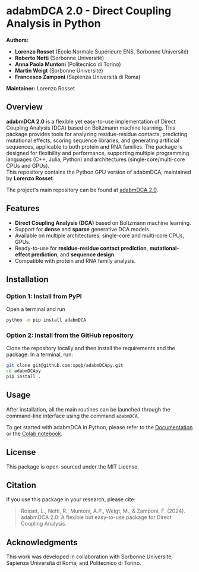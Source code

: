# adabmDCA 2.0 - Direct Coupling Analysis in Python

**Authors:**  
- **Lorenzo Rosset** (Ecole Normale Supérieure ENS, Sorbonne Université)
- **Roberto Netti** (Sorbonne Université)
- **Anna Paola Muntoni** (Politecnico di Torino)
- **Martin Weigt** (Sorbonne Université)
- **Francesco Zamponi** (Sapienza Università di Roma)
  
**Maintainer:** Lorenzo Rosset

## Overview

**adabmDCA 2.0** is a flexible yet easy-to-use implementation of Direct Coupling Analysis (DCA) based on Boltzmann machine learning. This package provides tools for analyzing residue-residue contacts, predicting mutational effects, scoring sequence libraries, and generating artificial sequences, applicable to both protein and RNA families. The package is designed for flexibility and performance, supporting multiple programming languages (C++, Julia, Python) and architectures (single-core/multi-core CPUs and GPUs).  
This repository contains the Python GPU version of adabmDCA, maintained by **Lorenzo Rosset**.

The project's main repository can be found at [adabmDCA 2.0](https://github.com/spqb/adabmDCA.git).

## Features

- **Direct Coupling Analysis (DCA)** based on Boltzmann machine learning.
- Support for **dense** and **sparse** generative DCA models.
- Available on multiple architectures: single-core and multi-core CPUs, GPUs.
- Ready-to-use for **residue-residue contact prediction**, **mutational-effect prediction**, and **sequence design**.
- Compatible with protein and RNA family analysis.

## Installation

### Option 1: Install from PyPI
Open a terminal and run
```bash
python -m pip install adabmDCA
```

### Option 2: Install from the GitHub repository
Clone the repository locally and then install the requirements and the package. In a terminal, run:

```bash
git clone git@github.com:spqb/adabmDCApy.git
cd adabmDCApy
pip install .
```

## Usage

After installation, all the main routines can be launched through the command-line interface using the command `adabmDCA`.

To get started with adabmDCA in Python, please refer to the [Documentation](https://spqb.github.io/adabmDCApy/) or the [Colab notebook](https://colab.research.google.com/drive/1l5e1W8pk4cB92JAlBElLzpkEk6Hdjk7B?usp=sharing).

## License

This package is open-sourced under the MIT License.

## Citation

If you use this package in your research, please cite:

> Rosset, L., Netti, R., Muntoni, A.P., Weigt, M., & Zamponi, F. (2024). adabmDCA 2.0: A flexible but easy-to-use package for Direct Coupling Analysis.

## Acknowledgments

This work was developed in collaboration with Sorbonne Université, Sapienza Università di Roma, and Politecnico di Torino.


